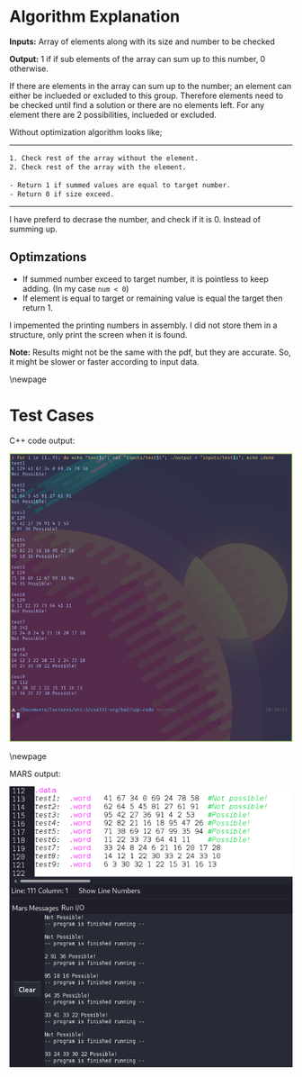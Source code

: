 

# Algorithm Explanation

**Inputs:** Array of elements along with its size and number to be checked  

**Output:** 1 if if sub elements of the array can sum up to this number, 0 otherwise.

If there are elements in the array can sum up to the number; an element can either be inclueded or excluded to this group. Therefore elements need to be checked until find a solution or there are no elements left. For any element there are 2 possibilities, inclueded or excluded.

Without optimization algorithm looks like;

---

    1. Check rest of the array without the element.
    2. Check rest of the array with the element.
    
    - Return 1 if summed values are equal to target number.
    - Return 0 if size exceed.

---

I have preferd to decrase the number, and check if it is 0. Instead of summing up.


## Optimzations

-   If summed number exceed to target number, it is pointless to keep adding. (In my case `num < 0`)
-   If element is equal to target or remaining value is equal the target then return 1.

I impemented the printing numbers in assembly. I did not store them in a structure, only print the screen when it is found.

**Note:** Results might not be the same with the pdf, but they are accurate. So, it might be slower or faster according to input data.

\newpage


# Test Cases

C++ code output:

![img](Test_Cases/2020-11-27_10-52-36_screenshot.png)

\newpage

MARS output:

![img](Test_Cases/2020-11-27_11-03-36_screenshot.png)

